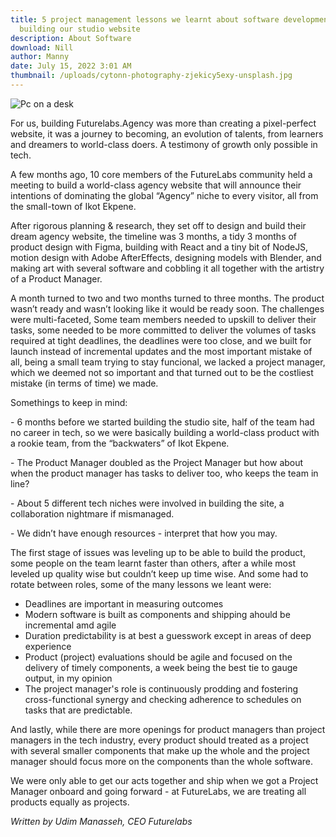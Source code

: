 ```yaml
---
title: 5 project management lessons we learnt about software development from
  building our studio website
description: About Software
download: Nill
author: Manny
date: July 15, 2022 3:01 AM
thumbnail: /uploads/cytonn-photography-zjekicy5exy-unsplash.jpg
---
```

![Pc on a desk](/uploads/q7jtmxthhvhev8qxclop.jpg "Software Development")

<!--StartFragment-->

For us, building Futurelabs.Agency was more than creating a pixel-perfect website, it was a journey to becoming, an evolution of talents, from learners and dreamers to world-class doers. A testimony of growth only possible in tech.

<!--EndFragment-->

<!--StartFragment-->

A few months ago, 10 core members of the FutureLabs community held a meeting to build a world-class agency website that will announce their intentions of dominating the global “Agency” niche to every visitor, all from the small-town of Ikot Ekpene.

After rigorous planning & research, they set off to design and build their dream agency website, the timeline was 3 months, a tidy 3 months of product design with Figma, building with React and a tiny bit of NodeJS, motion design with Adobe AfterEffects, designing models with Blender, and making art with several software and cobbling it all together with the artistry of a Product Manager.

A month turned to two and two months turned to three months. The product wasn’t ready and wasn’t looking like it would be ready soon. The challenges were multi-faceted, Some team members needed to upskill to deliver their tasks, some needed to be more committed to deliver the volumes of tasks required at tight deadlines, the deadlines were too close, and we built for launch instead of incremental updates and the most important mistake of all, being a small team trying to stay funcional, we lacked a project manager, which we deemed not so important and that turned out to be the costliest mistake (in terms of time) we made.

Somethings to keep in mind:

\- 6 months before we started building the studio site, half of the team had no career in tech, so we were basically building a world-class product with a rookie team, from the “backwaters” of Ikot Ekpene.

\- The Product Manager doubled as the Project Manager but how about when the product manager has tasks to deliver too, who keeps the team in line?

<!--EndFragment-->

<!--StartFragment-->

\- About 5 different tech niches were involved in building the site, a collaboration nightmare if mismanaged.

\- We didn’t have enough resources - interpret that how you may.

The first stage of issues was leveling up to be able to build the product, some people on the team learnt faster than others, after a while most leveled up quality wise but couldn’t keep up time wise. And some had to rotate between roles, some of the many lessons we leant were:

* Deadlines are important in measuring outcomes
* Modern software is built as components and shipping ahould be incremental amd agile
* Duration predictability is at best a guesswork except in areas of deep experience
* Product (project) evaluations should be agile and focused on the delivery of timely components, a week being the best tie to gauge output, in my opinion
* The project manager's role is continuously prodding and fostering cross-functional synergy and checking adherence to schedules on tasks that are predictable.

And lastly, while there are more openings for product managers than project managers in the tech industry, every product should treated as a project with several smaller components that make up the whole and the project manager should focus more on the components than the whole software.

We were only able to get our acts together and ship when we got a Project Manager onboard and going forward - at FutureLabs, we are treating all products equally as projects.

<!--EndFragment-->

*W﻿ritten by Udim Manasseh, CEO Futurelabs*